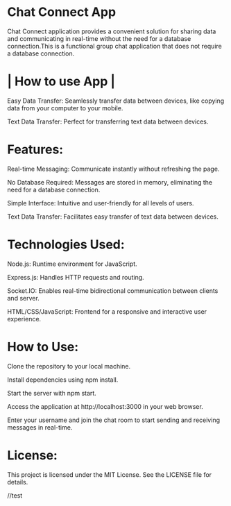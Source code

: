 # Chat Connect App
Chat Connect application provides a convenient solution for sharing data and communicating in real-time without the need for a database connection.This is a functional group chat application that does not require a database connection.

# | How to use App | 

Easy Data Transfer: Seamlessly transfer data between devices, like copying data from your computer to your mobile.

Text Data Transfer: Perfect for transferring text data between devices.



# Features:

Real-time Messaging: Communicate instantly without refreshing the page.

No Database Required: Messages are stored in memory, eliminating the need for a database connection.

Simple Interface: Intuitive and user-friendly for all levels of users.

Text Data Transfer: Facilitates easy transfer of text data between devices.

# Technologies Used:


Node.js: Runtime environment for JavaScript.

Express.js: Handles HTTP requests and routing.

Socket.IO: Enables real-time bidirectional communication between clients and server.

HTML/CSS/JavaScript: Frontend for a responsive and interactive user experience.

# How to Use:

Clone the repository to your local machine.

Install dependencies using npm install.

Start the server with npm start.

Access the application at http://localhost:3000 in your web browser.

Enter your username and join the chat room to start sending and receiving messages in real-time.

# License:

This project is licensed under the MIT License. See the LICENSE file for details.

//test